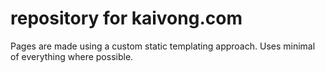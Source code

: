 # repository for kaivong.com
Pages are made using a custom static templating approach. Uses minimal of everything where possible. 
